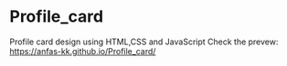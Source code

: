 # Profile_card
Profile card design using HTML,CSS and JavaScript 
Check the prevew: https://anfas-kk.github.io/Profile_card/
